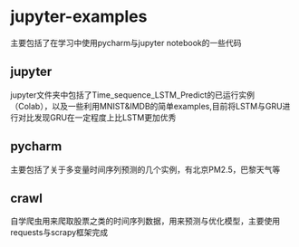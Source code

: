 # jupyter-examples
主要包括了在学习中使用pycharm与jupyter notebook的一些代码
## jupyter
jupyter文件夹中包括了Time_sequence_LSTM_Predict的已运行实例（Colab），以及一些利用MNIST&IMDB的简单examples,目前将LSTM与GRU进行对比发现GRU在一定程度上比LSTM更加优秀
## pycharm
主要包括了关于多变量时间序列预测的几个实例，有北京PM2.5，巴黎天气等
## crawl
自学爬虫用来爬取股票之类的时间序列数据，用来预测与优化模型，主要使用requests与scrapy框架完成
